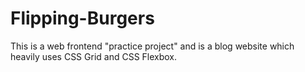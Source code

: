 # Flipping-Burgers
This is a web frontend "practice project" and is a blog website which heavily uses CSS Grid and CSS Flexbox.
